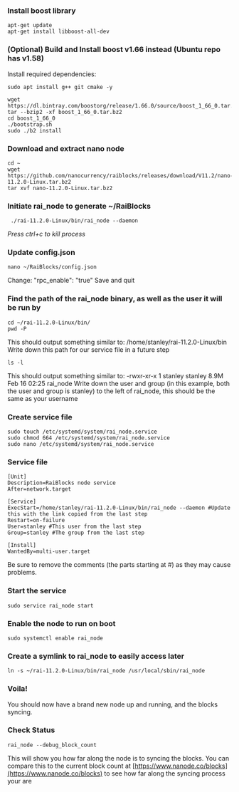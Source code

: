 ### Install boost library
````
apt-get update
apt-get install libboost-all-dev
````

### (Optional) Build and Install boost v1.66 instead (Ubuntu repo has v1.58)
Install required dependencies:
````
sudo apt install g++ git cmake -y
````
````
wget https://dl.bintray.com/boostorg/release/1.66.0/source/boost_1_66_0.tar.bz2
tar --bzip2 -xf boost_1_66_0.tar.bz2
cd boost_1_66_0
./bootstrap.sh
sudo ./b2 install
````
### Download and extract nano node
````
cd ~
wget https://github.com/nanocurrency/raiblocks/releases/download/V11.2/nano-11.2.0-Linux.tar.bz2
tar xvf nano-11.2.0-Linux.tar.bz2
````

### Initiate rai_node to generate ~/RaiBlocks 
````
 ./rai-11.2.0-Linux/bin/rai_node --daemon
````
_Press ctrl+c to kill process_

### Update config.json
````
nano ~/RaiBlocks/config.json
````
Change: "rpc_enable": "true"
Save and quit


### Find the path of the rai_node binary, as well as the user it will be run by
````
cd ~/rai-11.2.0-Linux/bin/
pwd -P
````
This should output something similar to: /home/stanley/rai-11.2.0-Linux/bin
Write down this path for our service file in a future step

````
ls -l
````
This should output something similar to: -rwxr-xr-x 1 stanley stanley 8.9M Feb 16 02:25 rai_node
Write down the user and group (in this example, both the user and group is stanley) to the left of rai_node, this should be the same as your username

### Create service file
````
sudo touch /etc/systemd/system/rai_node.service   
sudo chmod 664 /etc/systemd/system/rai_node.service   
sudo nano /etc/systemd/system/rai_node.service  
````

### Service file
````
[Unit]
Description=RaiBlocks node service
After=network.target

[Service]
ExecStart=/home/stanley/rai-11.2.0-Linux/bin/rai_node --daemon #Update this with the link copied from the last step
Restart=on-failure
User=stanley #This user from the last step
Group=stanley #The group from the last step

[Install]
WantedBy=multi-user.target
````

Be sure to remove the comments (the parts starting at #) as they may cause problems.

### Start the service
````
sudo service rai_node start
````

### Enable the node to run on boot
````
sudo systemctl enable rai_node
````

### Create a symlink to rai_node to easily access later
````
ln -s ~/rai-11.2.0-Linux/bin/rai_node /usr/local/sbin/rai_node
````

### Voila!
You should now have a brand new node up and running, and the blocks syncing.

### Check Status
````
rai_node --debug_block_count
````
This will show you how far along the node is to syncing the blocks. You can compare this to the current block count at [https://www.nanode.co/blocks](https://www.nanode.co/blocks) to see how far along the syncing process your are